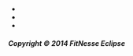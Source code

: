 <ul>
<li><a href="https://www.facebook.com/fitnesse.eclipse"><i class="fa fa-3x fa-facebook-square"></i></a></li>
<li><a href="https://twitter.com/fitnesseclipse"><i class="fa fa-3x fa-twitter-square"></i></a></li>
<li><a href="https://plus.google.com/b/108210868417129659158"><i class="fa fa-3x fa-google-plus-square"></i></a></li>
</ul>

##### Copyright &copy; 2014 FitNesse Eclipse 
